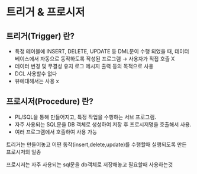 # 트리거 & 프로시저

## 트리거(Trigger) 란?

- 특정 테이블에 INSERT, DELETE, UPDATE 등 DML문이 수행 되었을 때, 데이터베이스에서 자동으로 동작하도록 작성된 프로그램 → 사용자가 직접 호출 X
- 데이터 변경 및 무결성 유지 로그 메시지 출력 등의 목적으로 사용
- DCL 사용할수 없다
- 뷰에대해서는 사용 x

## 프로시저(Procedure) 란?

- PL/SQL을 통해 만들어지고, 특정 작업을 수행하는 서브 프로그램.
- 자주 사용되는 SQL문을 DB 객체로 생성하여 저장 후 프로시저명을 호출해서 사용.
- 여러 프로그램에서 호출하여 사용 가능

트리거는 만들어놓고 어떤 동작(insert,delete,update)를 수행할때 실행되도록 만든 프로시저의 일종

프로시저는 자주 사용되는 sql문을 db객체로 저장해놓고 필요할때 사용하는것
